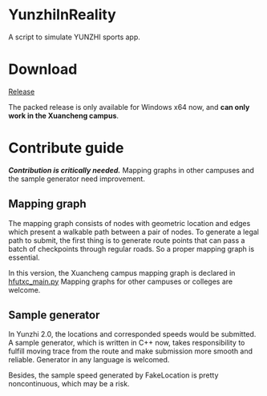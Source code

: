 # YunzhiInReality
A script to simulate YUNZHI sports app.

# Download
[Release](https://github.com/fundfreeman/YunzhiInReality/releases)

The packed release is only available for Windows x64 now, and **can only work in the Xuancheng campus**.

# Contribute guide

***Contribution is critically needed.***
Mapping graphs in other campuses and the sample generator need improvement.

## Mapping graph
The mapping graph consists of nodes with geometric location and edges which present a walkable path between a pair of nodes.
To generate a legal path to submit, the first thing is to generate route points that can pass a batch of checkpoints through regular roads.
So a proper mapping graph is essential.

In this version, the Xuancheng campus mapping graph is declared in [hfutxc_main.py](https://github.com/fundfreeman/YunzhiInReality/blob/main/hfutxc_main.py)
Mapping graphs for other campuses or colleges are welcome.

## Sample generator
In Yunzhi 2.0, the locations and corresponded speeds would be submitted.
A sample generator, which is written in C++ now, takes responsibility to fulfill moving trace from the route and make submission more smooth and reliable.
Generator in any language is welcomed.

Besides, the sample speed generated by FakeLocation is pretty noncontinuous, which may be a risk.
